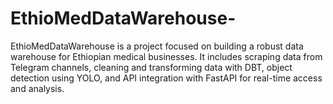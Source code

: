 # EthioMedDataWarehouse-
EthioMedDataWarehouse is a project focused on building a robust data warehouse for Ethiopian medical businesses. It includes scraping data from Telegram channels, cleaning and transforming data with DBT, object detection using YOLO, and API integration with FastAPI for real-time access and analysis.
